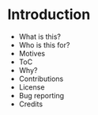 # Introduction

- What is this?
- Who is this for?
- Motives
- ToC
- Why? 
- Contributions
- License
- Bug reporting
- Credits

